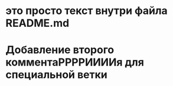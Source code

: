 # это просто текст внутри файла README.md
# Добавление второго комментаРРРРИИИИя для специальной ветки

